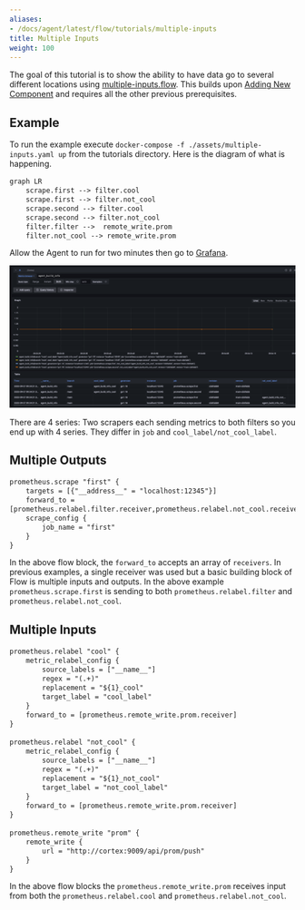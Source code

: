 ```yaml
---
aliases:
- /docs/agent/latest/flow/tutorials/multiple-inputs
title: Multiple Inputs
weight: 100
---
```


The goal of this tutorial is to show the ability to have data go to several different locations using [multiple-inputs.flow](./assets/flow_configs/multiple-inputs.flow). This builds upon [Adding New Component](./adding-new-component.md) and requires all the other previous prerequisites.

## Example

To run the example execute `docker-compose -f ./assets/multiple-inputs.yaml up` from the tutorials directory. Here is the diagram of what is happening.

```mermaid
graph LR 
	scrape.first --> filter.cool
	scrape.first --> filter.not_cool
	scrape.second --> filter.cool
	scrape.second --> filter.not_cool
	filter.filter -->  remote_write.prom
	filter.not_cool --> remote_write.prom
```

Allow the Agent to run for two minutes then go to [Grafana](http://localhost:3000/explore?orgId=1&left=%5B%22now-1m%22,%22now%22,%22Cortex%22,%7B%22refId%22:%22A%22,%22instant%22:true,%22range%22:true,%22exemplar%22:false,%22expr%22:%22agent_build_info%22%7D%5D).

![](./assets/multiple.png)

There are 4 series: Two scrapers each sending metrics to both filters so you end up with 4 series. They differ in `job` and `cool_label/not_cool_label`.

## Multiple Outputs

```river
prometheus.scrape "first" {
    targets = [{"__address__" = "localhost:12345"}]
    forward_to = [prometheus.relabel.filter.receiver,prometheus.relabel.not_cool.receiver]
    scrape_config {
        job_name = "first"
    }
}
```

In the above flow block, the `forward_to` accepts an array of `receivers`. In previous examples, a single receiver was used but a basic building block of Flow is multiple inputs and outputs. In the above example `prometheus.scrape.first` is sending to both `prometheus.relabel.filter` and `prometheus.relabel.not_cool`. 

## Multiple Inputs

```river
prometheus.relabel "cool" {
    metric_relabel_config {
        source_labels = ["__name__"]
        regex = "(.+)"
        replacement = "${1}_cool"
        target_label = "cool_label"
    }
    forward_to = [prometheus.remote_write.prom.receiver]
}

prometheus.relabel "not_cool" {
    metric_relabel_config {
        source_labels = ["__name__"]
        regex = "(.+)"
        replacement = "${1}_not_cool"
        target_label = "not_cool_label"
    }
    forward_to = [prometheus.remote_write.prom.receiver]
}

prometheus.remote_write "prom" {
    remote_write {
        url = "http://cortex:9009/api/prom/push"
    }
}
```

In the above flow blocks the `prometheus.remote_write.prom` receives input from both the `prometheus.relabel.cool` and `prometheus.relabel.not_cool`. 


